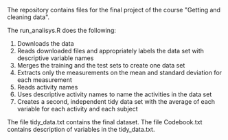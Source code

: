 The repository contains files for the final project of the course "Getting and cleaning data". 

The run_analisys.R does the following:

1. Downloads the data
2. Reads downloaded files and appropriately labels the data set with descriptive variable names
3. Merges the training and the test sets to create one data set
4. Extracts only the measurements on the mean and standard deviation for each measurement
5. Reads activity names
6. Uses descriptive activity names to name the activities in the data set
7. Creates a second, independent tidy data set with the average of each variable for each activity and each subject

The file tidy_data.txt contains the final dataset.
The file Codebook.txt contains description of variables in the tidy_data.txt.
